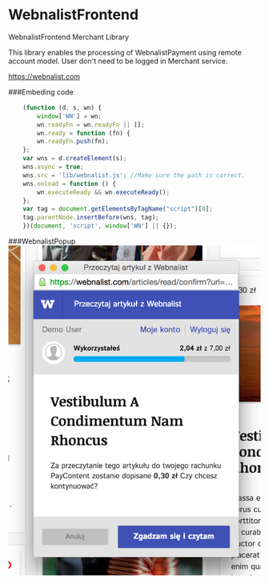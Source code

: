 # WebnalistFrontend
WebnalistFrontend Merchant Library

This library enables the processing of WebnalistPayment using remote account model.
User don't need to be logged in Merchant service.

https://webnalist.com

###Embeding code
```js
    (function (d, s, wn) {
        window['WN'] = wn;
        wn.readyFn = wn.readyFn || [];
        wn.ready = function (fn) {
        wn.readyFn.push(fn);
    };
    var wns = d.createElement(s);
    wns.async = true;
    wns.src = 'lib/webnalist.js'; //Make sure the path is correct.
    wns.onload = function () {
        wn.executeReady && wn.executeReady();
    };
    var tag = document.getElementsByTagName("script")[0];
    tag.parentNode.insertBefore(wns, tag);
    })(document, 'script', window['WN'] || {});
```

###WebnalistPopup
![](https://github.com/webnalist/WebnalistFrontend/blob/master/assets/images/WebnalistPopup.png)